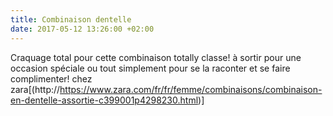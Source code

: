 ```yaml
---
title: Combinaison dentelle
date: 2017-05-12 13:26:00 +02:00
---
```


Craquage total pour cette combinaison totally classe! à sortir pour une occasion spéciale ou tout simplement pour se la raconter et se faire complimenter! chez zara[(http://https://www.zara.com/fr/fr/femme/combinaisons/combinaison-en-dentelle-assortie-c399001p4298230.html)]